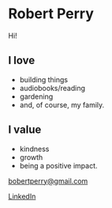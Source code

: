 # Robert Perry

Hi!

## I love 
* building things
* audiobooks/reading
* gardening 
* and, of course, my family.  

## I value
* kindness
* growth
* being a positive impact.

[bobertperry@gmail.com](mailto:bobertperry@gmail.com)

[LinkedIn](www.linkedin.com/in/robert-perry-b7441a57)
